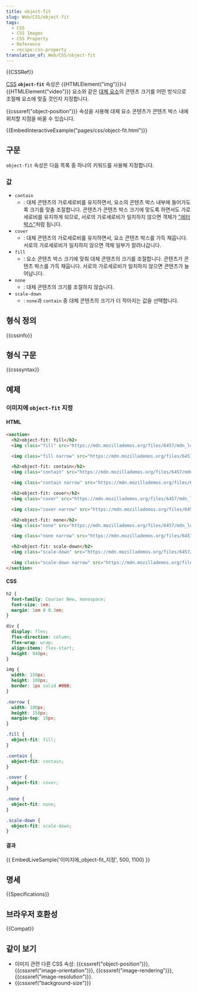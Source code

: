 ```yaml
---
title: object-fit
slug: Web/CSS/object-fit
tags:
  - CSS
  - CSS Images
  - CSS Property
  - Reference
  - recipe:css-property
translation_of: Web/CSS/object-fit
---
```

{{CSSRef}}

[CSS](/ko/docs/Web/CSS) **`object-fit`** 속성은 {{HTMLElement("img")}}나 {{HTMLElement("video")}} 요소와 같은 [대체 요소](/ko/docs/Web/CSS/Replaced_element)의 콘텐츠 크기를 어떤 방식으로 조절해 요소에 맞출 것인지 지정합니다.

{{cssxref("object-position")}} 속성을 사용해 대체 요소 콘텐츠가 콘텐츠 박스 내에 위치할 지점을 바꿀 수 있습니다.

{{EmbedInteractiveExample("pages/css/object-fit.html")}}

## 구문

`object-fit` 속성은 다음 목록 중 하나의 키워드를 사용해 지정합니다.

### 값

- `contain`
  - : 대체 콘텐츠의 가로세로비를 유지하면서, 요소의 콘텐츠 박스 내부에 들어가도록 크기를 맞춤 조절합니다. 콘텐츠가 콘텐츠 박스 크기에 맞도록 하면서도 가로세로비를 유지하게 되므로, 서로의 가로세로비가 일치하지 않으면 객체가 ["레터박스"](https://ko.wikipedia.org/wiki/%EB%A0%88%ED%84%B0%EB%B0%95%EC%8A%A4)처럼 됩니다.
- `cover`
  - : 대체 콘텐츠의 가로세로비를 유지하면서, 요소 콘텐츠 박스를 가득 채웁니다. 서로의 가로세로비가 일치하지 않으면 객체 일부가 잘려나갑니다.
- `fill`
  - : 요소 콘텐츠 박스 크기에 맞춰 대체 콘텐츠의 크기를 조절합니다. 콘텐츠가 콘텐츠 박스를 가득 채웁니다. 서로의 가로세로비가 일치하지 않으면 콘텐츠가 늘어납니다.
- `none`
  - : 대체 콘텐츠의 크기를 조절하지 않습니다.
- `scale-down`
  - : `none`과 `contain` 중 대체 콘텐츠의 크기가 더 작아지는 값을 선택합니다.

## 형식 정의

{{cssinfo}}

## 형식 구문

{{csssyntax}}

## 예제

### 이미지에 `object-fit` 지정

#### HTML

```html
<section>
  <h2>object-fit: fill</h2>
  <img class="fill" src="https://mdn.mozillademos.org/files/6457/mdn_logo_only_color.png" alt="MDN Logo">

  <img class="fill narrow" src="https://mdn.mozillademos.org/files/6457/mdn_logo_only_color.png" alt="MDN Logo">

  <h2>object-fit: contain</h2>
  <img class="contain" src="https://mdn.mozillademos.org/files/6457/mdn_logo_only_color.png" alt="MDN Logo">

  <img class="contain narrow" src="https://mdn.mozillademos.org/files/6457/mdn_logo_only_color.png" alt="MDN Logo">

  <h2>object-fit: cover</h2>
  <img class="cover" src="https://mdn.mozillademos.org/files/6457/mdn_logo_only_color.png" alt="MDN Logo">

  <img class="cover narrow" src="https://mdn.mozillademos.org/files/6457/mdn_logo_only_color.png" alt="MDN Logo">

  <h2>object-fit: none</h2>
  <img class="none" src="https://mdn.mozillademos.org/files/6457/mdn_logo_only_color.png" alt="MDN Logo">

  <img class="none narrow" src="https://mdn.mozillademos.org/files/6457/mdn_logo_only_color.png" alt="MDN Logo">

  <h2>object-fit: scale-down</h2>
  <img class="scale-down" src="https://mdn.mozillademos.org/files/6457/mdn_logo_only_color.png" alt="MDN Logo">

  <img class="scale-down narrow" src="https://mdn.mozillademos.org/files/6457/mdn_logo_only_color.png" alt="MDN Logo">
</section>
```

#### CSS

```css
h2 {
  font-family: Courier New, monospace;
  font-size: 1em;
  margin: 1em 0 0.3em;
}

div {
  display: flex;
  flex-direction: column;
  flex-wrap: wrap;
  align-items: flex-start;
  height: 940px;
}

img {
  width: 150px;
  height: 100px;
  border: 1px solid #000;
}

.narrow {
  width: 100px;
  height: 150px;
  margin-top: 10px;
}

.fill {
  object-fit: fill;
}

.contain {
  object-fit: contain;
}

.cover {
  object-fit: cover;
}

.none {
  object-fit: none;
}

.scale-down {
  object-fit: scale-down;
}
```

#### 결과

{{ EmbedLiveSample('이미지에_object-fit_지정', 500, 1100) }}

## 명세

{{Specifications}}

## 브라우저 호환성

{{Compat}}

## 같이 보기

- 이미지 관련 다른 CSS 속성: {{cssxref("object-position")}}, {{cssxref("image-orientation")}}, {{cssxref("image-rendering")}}, {{cssxref("image-resolution")}}.
- {{cssxref("background-size")}}
